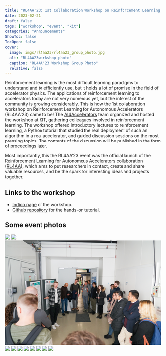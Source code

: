 ```yaml
---
title: "RL4AA'23: 1st Collaboration Workshop on Reinforcement Learning for Autonomous Accelerators"
date: 2023-02-21
draft: false
tags: ["workshop", "event", "kit"]
categories: "Announcements"
ShowToc: false
TocOpen: false
cover:
  image: imgs/rl4aa23/rl4aa23_group_photo.jpg
  alt: "RL4AA23workshop photo"
  caption: "RL4AA'23 Workshop Group Photo"
  relative: false
---
```


Reinforcement learning is the most difficult learning paradigms to understand and to efficiently use, but it holds a lot of promise in the field of accelerator physics.
The applications of reinforcement learning to accelerators today are not very numerous yet, but the interest of the community is growing considerably.
This is how the 1st collaboration workshop on Reinforcement Learning for Autonomous Accelerators (RL4AA'23) came to be! The [AI4Accelerators](https://www.ibpt.kit.edu/AI4Accelerators.php) team organized and hosted the workshop at KIT, gathering colleagues involved in reinforcement learning. The workshop offered introductory lectures to reinforcement learning, a Python tutorial that studied the real deployment of such an algorithm in a real accelerator, and guided discussion sessions on the most pressing topics. The contents of the discussion will be published in the form of proceedings later.

Most importantly, this the RL4AA’23 event was the official launch of the Reinforcement Learning for Autonomous Accelerators collaboration ([RL4AA](https://github.com/RL4AA)), which aims to put researchers in contact, create and share valuable resources, and be the spark for interesting ideas and projects together.

## Links to the workshop

- [Indico page](https://indico.scc.kit.edu/event/3280/overview) of the workshop.
- [Github repository](https://github.com/RL4AA/RL4AA23) for the hands-on tutorial.

## Some event photos

![ ](/imgs/rl4aa23/DSC00067.JPG#center)
![ ](/imgs/rl4aa23/DSC00083.JPG#center)
![ ](/imgs/rl4aa23/DSC00073.jpg#center)
![ ](/imgs/rl4aa23/DSC00081.JPG#center)
![ ](/imgs/rl4aa23/DSC00056.JPG#center)
![ ](/imgs/rl4aa23/DSC00082.JPG#center)
![ ](/imgs/rl4aa23/DSC00079.JPG#center)
![ ](/imgs/rl4aa23/DSC00109.JPG#center)
![ ](/imgs/rl4aa23/DSC00119.JPG#center)
![ ](/imgs/rl4aa23/DSC00126.JPG#center)
![ ](/imgs/rl4aa23/DSC00130.JPG#center)
